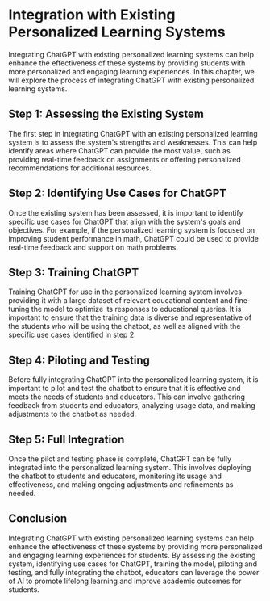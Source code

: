 Integration with Existing Personalized Learning Systems
======================================================================================================================

Integrating ChatGPT with existing personalized learning systems can help enhance the effectiveness of these systems by providing students with more personalized and engaging learning experiences. In this chapter, we will explore the process of integrating ChatGPT with existing personalized learning systems.

Step 1: Assessing the Existing System
-------------------------------------

The first step in integrating ChatGPT with an existing personalized learning system is to assess the system's strengths and weaknesses. This can help identify areas where ChatGPT can provide the most value, such as providing real-time feedback on assignments or offering personalized recommendations for additional resources.

Step 2: Identifying Use Cases for ChatGPT
-----------------------------------------

Once the existing system has been assessed, it is important to identify specific use cases for ChatGPT that align with the system's goals and objectives. For example, if the personalized learning system is focused on improving student performance in math, ChatGPT could be used to provide real-time feedback and support on math problems.

Step 3: Training ChatGPT
------------------------

Training ChatGPT for use in the personalized learning system involves providing it with a large dataset of relevant educational content and fine-tuning the model to optimize its responses to educational queries. It is important to ensure that the training data is diverse and representative of the students who will be using the chatbot, as well as aligned with the specific use cases identified in step 2.

Step 4: Piloting and Testing
----------------------------

Before fully integrating ChatGPT into the personalized learning system, it is important to pilot and test the chatbot to ensure that it is effective and meets the needs of students and educators. This can involve gathering feedback from students and educators, analyzing usage data, and making adjustments to the chatbot as needed.

Step 5: Full Integration
------------------------

Once the pilot and testing phase is complete, ChatGPT can be fully integrated into the personalized learning system. This involves deploying the chatbot to students and educators, monitoring its usage and effectiveness, and making ongoing adjustments and refinements as needed.

Conclusion
----------

Integrating ChatGPT with existing personalized learning systems can help enhance the effectiveness of these systems by providing more personalized and engaging learning experiences for students. By assessing the existing system, identifying use cases for ChatGPT, training the model, piloting and testing, and fully integrating the chatbot, educators can leverage the power of AI to promote lifelong learning and improve academic outcomes for students.
